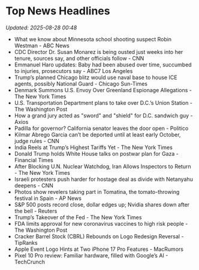 # Top News Headlines

_Updated: 2025-08-28 00:48_

- What we know about Minnesota school shooting suspect Robin Westman - ABC News
- CDC Director Dr. Susan Monarez is being ousted just weeks into her tenure, sources say, and other officials follow - CNN
- Emmanuel Haro updates: Baby had been abused over time, succumbed to injuries, prosecutors say - ABC7 Los Angeles
- Trump’s planned Chicago blitz would use naval base to house ICE agents, possibly National Guard - Chicago Sun-Times
- Denmark Summons U.S. Envoy Over Greenland Espionage Allegations - The New York Times
- U.S. Transportation Department plans to take over D.C.’s Union Station - The Washington Post
- How a grand jury acted as "sword" and "shield" for D.C. sandwich guy - Axios
- Padilla for governor? California senator leaves the door open - Politico
- Kilmar Abrego Garcia can’t be deported until at least early October, judge rules - CNN
- India Reels at Trump’s Highest Tariffs Yet - The New York Times
- Donald Trump holds White House talks on postwar plan for Gaza - Financial Times
- After Blocking U.N. Nuclear Watchdog, Iran Allows Inspectors to Return - The New York Times
- Israeli protesters push harder for hostage deal as divide with Netanyahu deepens - CNN
- Photos show revelers taking part in Tomatina, the tomato-throwing festival in Spain - AP News
- S&P 500 posts record close, dollar edges up; Nvidia shares down after the bell - Reuters
- Trump’s Takeover of the Fed - The New York Times
- FDA limits approval for new coronavirus vaccines to high risk people - The Washington Post
- Cracker Barrel Stock (CBRL) Rebounds on Logo Redesign Reversal - TipRanks
- Apple Event Logo Hints at Two iPhone 17 Pro Features - MacRumors
- Pixel 10 Pro review: Familiar hardware, filled with Google’s AI - TechCrunch